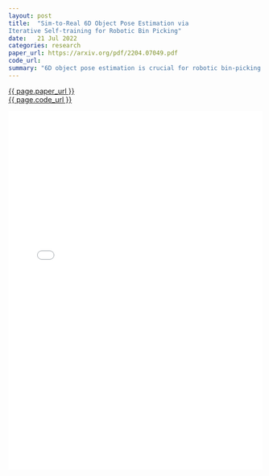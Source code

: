 ```yaml
---
layout: post
title:  "Sim-to-Real 6D Object Pose Estimation via
Iterative Self-training for Robotic Bin Picking"
date:   21 Jul 2022
categories: research
paper_url: https://arxiv.org/pdf/2204.07049.pdf
code_url: 
summary: "6D object pose estimation is crucial for robotic bin-picking and essential for many industrial applications. Annotating custom datasets for each bin-picking scenario is challenging. We introduce an iterative self-training framework for sim-to-real 6D object pose estimation, enhancing cost-effective robotic grasping. We create a photo-realistic simulator for synthesizing virtual data to train an initial pose estimation network. This network, acting as a teacher model, predicts poses on unlabeled real data. We develop an adaptive selection scheme to filter reliable predictions for updating a student model with pseudo labels for real data pose estimation. By iteratively refining the teacher model with the trained student model, we improve the quality of pseudo labels. Our method, tested on a public benchmark and a newly-released dataset, shows an 11.49% and 22.62% ADD(-S) improvement, respectively, and a 19.54% increase in robotic bin-picking success, demonstrating the effectiveness of iterative sim-to-real approaches. Project homepage: www.cse.cuhk.edu.hk/~kaichen/sim2real_pose.html"
---
```


<style>
.responsive-pdf-container {
    overflow: hidden;
    padding-top: 141.42%; /* 16:9 Aspect Ratio, adjust as needed */
    position: relative;
}

.responsive-pdf-container iframe {
    border: none;
    height: 100%;
    left: 0;
    position: absolute;
    top: 0;
    width: 100%;
}
</style>

<a href="{{ page.paper_url }}">{{ page.paper_url }}</a><br>
<a href="{{ page.code_url }}">{{ page.code_url }}</a>

<div class="responsive-pdf-container">
    <iframe src="{{ page.paper_url }}" style="border: none;"></iframe>
</div>